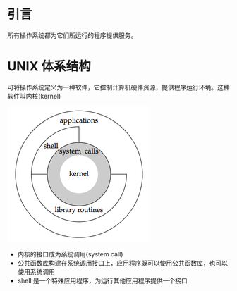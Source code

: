 # 引言
所有操作系统都为它们所运行的程序提供服务。

# UNIX 体系结构
可将操作系统定义为一种软件，它控制计算机硬件资源，提供程序运行环境。这种软件叫内核(kernel)

![kernel](./img/figure_1.1.png)

- 内核的接口成为系统调用(system call)
- 公共函数库构建在系统调用接口上，应用程序既可以使用公共函数库，也可以使用系统调用
- shell 是一个特殊应用程序，为运行其他应用程序提供一个接口

